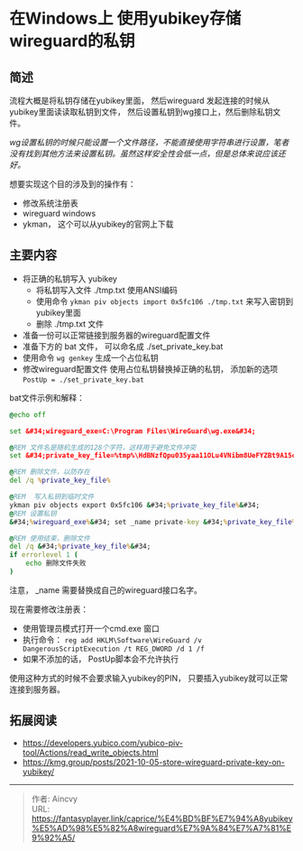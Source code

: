 # 在Windows上 使用yubikey存储wireguard的私钥


## 简述

流程大概是将私钥存储在yubikey里面， 然后wireguard 发起连接的时候从yubikey里面读读取私钥到文件， 然后设置私钥到wg接口上，然后删除私钥文件。

*wg设置私钥的时候只能设置一个文件路径，不能直接使用字符串进行设置，笔者没有找到其他方法来设置私钥。虽然这样安全性会低一点，但是总体来说应该还好。*

想要实现这个目的涉及到的操作有：
- 修改系统注册表
- wireguard windows 
- ykman， 这个可以从yubikey的官网上下载 

## 主要内容

- 将正确的私钥写入 yubikey 
  - 将私钥写入文件 ./tmp.txt  使用ANSI编码
  - 使用命令 `ykman piv objects import 0x5fc106 ./tmp.txt`  来写入密钥到yubikey里面
  - 删除 ./tmp.txt 文件
- 准备一份可以正常链接到服务器的wireguard配置文件
- 准备下方的 bat 文件， 可以命名成 ./set_private_key.bat
- 使用命令 `wg genkey`  生成一个占位私钥
- 修改wireguard配置文件 使用占位私钥替换掉正确的私钥， 添加新的选项 `PostUp = ./set_private_key.bat`

bat文件示例和解释： 

```bat
@echo off

set &#34;wireguard_exe=C:\Program Files\WireGuard\wg.exe&#34;

@REM 文件名是随机生成的128个字符，这样用于避免文件冲突
set &#34;private_key_file=%tmp%\HdBNzfQpu035yaa11OLu4VNibm8UeFYZBt9A15oDXwxgAfVKc71D4Bl1Dc1GP1nPYJF9nrGYfF4upWn2FSTfwT8GLCKTslA9gKOdTammvDPPWjxwKEW7xvBrHdKjV0fH.txt&#34;

@REM 删除文件，以防存在
del /q %private_key_file%

@REM  写入私钥到临时文件
ykman piv objects export 0x5fc106 &#34;%private_key_file%&#34;
@REM 设置私钥
&#34;%wireguard_exe%&#34; set _name private-key &#34;%private_key_file%&#34;

@REM 使用结束，删除文件
del /q &#34;%private_key_file%&#34;
if errorlevel 1 (
    echo 删除文件失败
)
```

注意， _name 需要替换成自己的wireguard接口名字。

现在需要修改注册表： 
- 使用管理员模式打开一个cmd.exe 窗口
- 执行命令：  `reg add HKLM\Software\WireGuard /v DangerousScriptExecution /t REG_DWORD /d 1 /f`
- 如果不添加的话， PostUp脚本会不允许执行

使用这种方式的时候不会要求输入yubikey的PIN， 只要插入yubikey就可以正常连接到服务器。 

## 拓展阅读

- https://developers.yubico.com/yubico-piv-tool/Actions/read_write_objects.html
- https://kmg.group/posts/2021-10-05-store-wireguard-private-key-on-yubikey/


---

> 作者: Aincvy  
> URL: https://fantasyplayer.link/caprice/%E4%BD%BF%E7%94%A8yubikey%E5%AD%98%E5%82%A8wireguard%E7%9A%84%E7%A7%81%E9%92%A5/  

